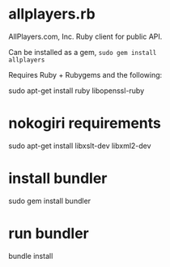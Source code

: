 allplayers.rb
=============

AllPlayers.com, Inc. Ruby client for public API.

Can be installed as a gem, <code>sudo gem install allplayers</code>

Requires Ruby + Rubygems and the following:

sudo apt-get install ruby libopenssl-ruby

# nokogiri requirements
sudo apt-get install libxslt-dev libxml2-dev

# install bundler
sudo gem install bundler

# run bundler
bundle install

